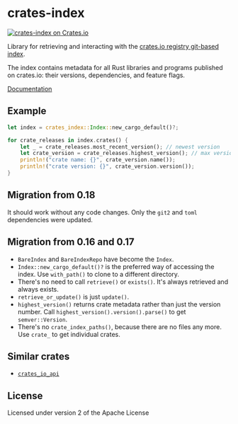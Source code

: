 # crates-index

[![crates-index on Crates.io](https://img.shields.io/crates/v/crates-index.svg)](https://lib.rs/crates/crates-index)

Library for retrieving and interacting with the [crates.io registry git-based index](https://github.com/rust-lang/crates.io-index).

The index contains metadata for all Rust libraries and programs published on crates.io: their versions, dependencies, and feature flags.

[Documentation](https://docs.rs/crates-index/)

## Example

```rust
let index = crates_index::Index::new_cargo_default()?;

for crate_releases in index.crates() {
    let _ = crate_releases.most_recent_version(); // newest version
    let crate_version = crate_releases.highest_version(); // max version by semver
    println!("crate name: {}", crate_version.name());
    println!("crate version: {}", crate_version.version());
}
```

## Migration from 0.18

It should work without any code changes. Only the `git2` and `toml` dependencies were updated.

## Migration from 0.16 and 0.17

* `BareIndex` and `BareIndexRepo` have become the `Index`.
* `Index::new_cargo_default()?` is the preferred way of accessing the index. Use `with_path()` to clone to a different directory.
* There's no need to call `retrieve()` or `exists()`. It's always retrieved and always exists.
* `retrieve_or_update()` is just `update()`.
* `highest_version()` returns crate metadata rather than just the version number. Call `highest_version().version().parse()` to get `semver::Version`.
* There's no `crate_index_paths()`, because there are no files any more. Use `crate_` to get individual crates.

## Similar crates

- [`crates_io_api`](https://github.com/theduke/crates_io_api)

## License

Licensed under version 2 of the Apache License

